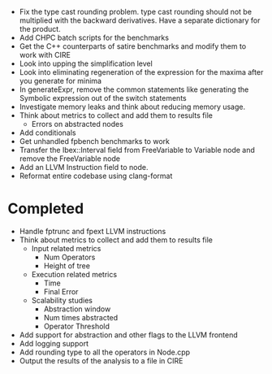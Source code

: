 * Fix the type cast rounding problem. type cast rounding should not be multiplied with the backward derivatives. Have a separate dictionary for the product.
* Add CHPC batch scripts for the benchmarks
* Get the C++ counterparts of satire benchmarks and modify them to work with CIRE
* Look into upping the simplification level
* Look into eliminating regeneration of the expression for the maxima after you generate for minima
* In generateExpr, remove the common statements like generating the Symbolic expression out of the switch statements
* Investigate memory leaks and think about reducing memory usage.
* Think about metrics to collect and add them to results file
  * Errors on abstracted nodes
* Add conditionals
* Get unhandled fpbench benchmarks to work
* Transfer the Ibex::Interval field from FreeVariable to Variable node and remove the FreeVariable node
* Add an LLVM Instruction field to node.
* Reformat entire codebase using clang-format

# Completed
* Handle fptrunc and fpext LLVM instructions
* Think about metrics to collect and add them to results file
  * Input related metrics
    * Num Operators
    * Height of tree
  * Execution related metrics
    * Time
    * Final Error
  * Scalability studies
    * Abstraction window
    * Num times abstracted
    * Operator Threshold
* Add support for abstraction and other flags to the LLVM frontend
* Add logging support
* Add rounding type to all the operators in Node.cpp
* Output the results of the analysis to a file in CIRE